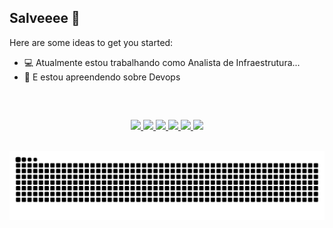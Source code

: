 ## Salveeee 👋 

Here are some ideas to get you started:

- 💻 Atualmente estou trabalhando como Analista de Infraestrutura...
- 📖 E estou apreendendo sobre Devops

##

<div style="display: inline_block"><br>
<p align="center">
  <a href=https://www.linkedin.com/in/wellingtoncls/> <img src="https://img.shields.io/badge/LinkedIn-0077B5?style=for-the-badge&logo=linkedin&logoColor=white"/>
  <a href=https://www.linuxtrainingacademy.com/linux-commands-cheat-sheet/><img src="https://img.shields.io/badge/Linux-FCC624?style=for-the-badge&logo=linux&logoColor=black"/>
  <a href=https://aws.amazon.com><img src="https://img.shields.io/badge/Amazon_AWS-FF9900?style=for-the-badge&logo=amazonaws&logoColor=white"/>
  <a href=https://kubernetes.io/pt-br/docs/home/><img src="https://img.shields.io/badge/Kubernetes-3069DE?style=for-the-badge&logo=kubernetes&logoColor=white"/>
  <a href=https://developer.hashicorp.com/terraform/docs><img src="https://img.shields.io/badge/Terraform-7B42BC?style=for-the-badge&logo=terraform&logoColor=white"/>
  <a href=https://developer.hashicorp.com/terraform/docs><img src="https://img.shields.io/badge/Docker-2CA5E0?style=for-the-badge&logo=docker&logoColor=white"/>
</div></br>

<picture>
  <source media="(prefers-color-scheme: dark)" srcset="https://raw.githubusercontent.com/wellingtoncls/wellingtoncls/output/github-contribution-grid-snake-dark.svg">
  <source media="(prefers-color-scheme: light)" srcset="https://raw.githubusercontent.com/wellingtoncls/wellingtoncls/output/github-contribution-grid-snake.svg">
  <img alt="github contribution grid snake animation" src="https://raw.githubusercontent.com/wellingtoncls/wellingtoncls/output/github-contribution-grid-snake.svg">
</picture>

